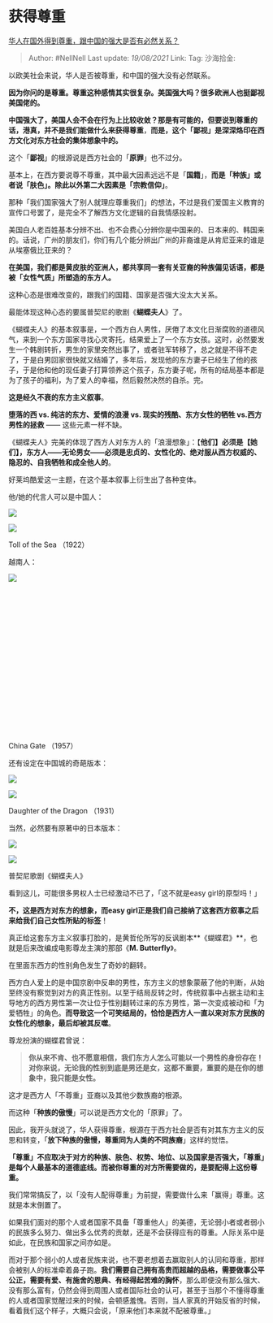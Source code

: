 # 获得尊重
[华人在国外得到尊重，跟中国的强大是否有必然关系？](https://www.zhihu.com/question/30259695/answer/643592298)

> Author: #NellNell
> Last update: *19/08/2021*
> Link:
> Tag:
> 沙海拾金:

以欧美社会来说，华人是否被尊重，和中国的强大没有必然联系。

**因为你问的是尊重。尊重这种感情其实很复杂。美国强大吗？很多欧洲人也挺鄙视美国佬的。**

**中国强大了，美国人会不会在行为上比较收敛？那是有可能的，但要说到尊重的话，港真，并不是我们能做什么来获得尊重**，**而是，这个「鄙视」是深深烙印在西方文化对东方社会的集体想象中的。**

这个「**鄙视**」的根源说是西方社会的「**原罪**」也不过分。

基本上，在西方要说尊不尊重，其中最大因素远远不是「**国籍**」，**而是「种族」或者说「肤色」。除此以外第二大因素是「宗教信仰」**。

那种「我们国家强大了别人就理应尊重我们」的想法，不过是我们爱国主义教育的宣传口号罢了，是完全不了解西方文化逻辑的自我情感投射。

美国白人老百姓基本分辨不出、也不会费心分辨你是中国来的、日本来的、韩国来的。话说，广州的朋友们，你们有几个能分辨出广州的非裔谁是从肯尼亚来的谁是从埃塞俄比亚来的？

**在美国，我们都是黄皮肤的亚洲人，都共享同一套有关亚裔的种族偏见话语，都是被「女性气质」所塑造的东方人。**

这种心态是很难改变的，跟我们的国籍、国家是否强大没太大关系。

最能体现这种心态的要属普契尼的歌剧《**蝴蝶夫人**》了。

《蝴蝶夫人》的基本叙事是，一个西方白人男性，厌倦了本文化日渐腐败的道德风气，来到一个东方国家寻找心灵寄托，结果爱上了一个东方女孩。这时，必然要发生一个韩剧转折，男生的家里突然出事了，或者驻军转移了，总之就是不得不走了，于是白男回家很快就又结婚了，多年后，发现他的东方妻子已经生了他的孩子，于是他和他的现任妻子打算领养这个孩子，东方妻子呢，所有的结局基本都是为了孩子的福利，为了爱人的幸福，然后毅然决然的自杀。完。

**这是经久不衰的东方主义叙事**。

**堕落的西 vs. 纯洁的东方、爱情的浪漫 vs. 现实的残酷、东方女性的牺牲 vs.西方男性的拯救** —— 这些元素一样不缺。

《蝴蝶夫人》完美的体现了西方人对东方人的「浪漫想象」：【**他们】必须是【她们】，东方人——无论男女——必须是忠贞的、女性化的、绝对服从西方权威的、隐忍的、自我牺牲和成全他人的**。

好莱坞酷爱这一主题，在这个基本叙事上衍生出了各种变体。

他/她的代言人可以是中国人：

![](https://pica.zhimg.com/50/v2-53588d14b880a6d357975e4f4c783fc4_720w.jpg?source=c8b7c179)

![](https://pica.zhimg.com/80/v2-53588d14b880a6d357975e4f4c783fc4_720w.jpg?source=c8b7c179)

Toll of the Sea （1922）

越南人：

![](https://pic2.zhimg.com/50/v2-10a05b5b678c68edcc501ff10c0bc92e_720w.jpg?source=c8b7c179)

![](data:image/svg+xml;utf8,<svg%20xmlns='http://www.w3.org/2000/svg'%20width='600'%20height='338'></svg>)

China Gate （1957）

还有设定在中国城的奇葩版本：

![](https://pic1.zhimg.com/50/v2-5ac9862adac796916702c9fa1f5a230b_720w.jpg?source=c8b7c179)

![](https://pic1.zhimg.com/80/v2-5ac9862adac796916702c9fa1f5a230b_720w.jpg?source=c8b7c179)

Daughter of the Dragon （1931）

当然，必然要有原著中的日本版本：

![](https://pic2.zhimg.com/50/v2-a3a777ae8b8b19e37ec45af34c0c19ee_720w.jpg?source=c8b7c179)

![](https://pic2.zhimg.com/80/v2-a3a777ae8b8b19e37ec45af34c0c19ee_720w.jpg?source=c8b7c179)

普契尼歌剧《蝴蝶夫人》

看到这儿，可能很多男权人士已经激动不已了，「这不就是easy girl的原型吗！」

**不，这是西方对东方的想象，而easy girl正是我们自己接纳了这套西方叙事之后来给我们自己女性所贴的标签**！

真正给这套东方主义叙事打脸的，是黄哲伦所写的反讽剧本**《蝴蝶君》**，也就是后来改编成电影尊龙主演的那部《**M. Butterfly**》。

在里面东西方的性别角色发生了奇妙的翻转。

西方白人爱上的是中国京剧中反串的男性，东方主义的想象蒙蔽了他的判断，从始至终没有察觉到对方的真正性别。以至于结局反转之时，传统叙事中占据主动和主导地方的西方男性第一次让位于性别翻转过来的东方男性，第一次变成被动和「为爱牺牲」的角色。**而导致这一个可笑结局的，恰恰是西方人一直以来对东方民族的女性化的想象，最后却被其反噬**。

尊龙扮演的蝴蝶君曾说：

> **你从来不肯、也不愿意相信，我们东方人怎么可能以一个男性的身份存在！对你来说，无论我的性别到底是男还是女，这都不重要，重要的是在你的想象中，我只能是女性。**

这才是西方人「不尊重」亚裔以及其他少数族裔的根源。

而这种「**种族的傲慢**」可以说是西方文化的「原罪」了。

因此，我开头就说了，华人获得尊重，根源在于西方社会是否有对其东方主义的反思和转变，「**放下种族的傲慢，尊重同为人类的不同族裔**」这样的觉悟。

**「尊重」不应取决于对方的种族、肤色、权势、地位、以及国家是否强大，「尊重」是每个人最基本的道德底线。而被你尊重的对方所需要做的，是要配得上这份尊重。**

我们常常搞反了，以「没有人配得尊重」为前提，需要做什么来「赢得」尊重。这就是本末倒置了。

如果我们面对的那个人或者国家不具备「尊重他人」的美德，无论弱小者或者弱小的民族多么努力、做出多么优秀的贡献，还是不会获得应有的尊重。人际关系中是如此，在民族和国家之间亦如是。

而对于那个弱小的人或者民族来说，也不要老想着去赢取别人的认同和尊重，那样会被别人的标准牵着鼻子跑。**我们需要自己拥有高贵而超越的品格，需要做事公平公正，需要有爱、有施舍的恩典、有经得起苦难的胸怀**，那么即便没有那么强大、没有那么富有，仍然会得到周围人或者国际社会的认可，甚至于当那个不懂得尊重的人或者国家觉醒过来的时候，会顿感羞愧。否则，当人家真的开始反省的时候，看着我们这个样子，大概只会说，「原来他们本来就不配被尊重。」
